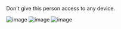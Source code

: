 Don't give this person access to any device.



![image](https://github-readme-stats.vercel.app/api?username=swerrio&theme=prussian&show_icons=true&hide_border=true&count_private=true) ![image](https://github-readme-streak-stats.herokuapp.com/?user=swerrio&theme=prussian&hide_border=true)
                                            ![image](https://github-readme-stats.vercel.app/api/top-langs/?username=swerrio&theme=prussian&show_icons=true&hide_border=true&layout=compact)

